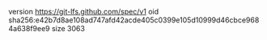 version https://git-lfs.github.com/spec/v1
oid sha256:e42b7d8ae108ad747afd42acde405c0399e105d10999d46cbce9684a638f9ee9
size 3063
